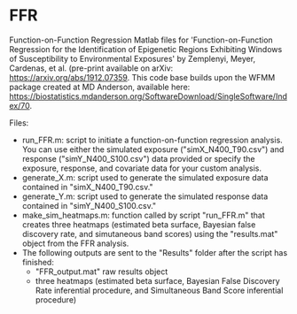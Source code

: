 # FFR
Function-on-Function Regression
Matlab files for 
'Function-on-Function Regression for the Identification of Epigenetic Regions Exhibiting Windows of Susceptibility to Environmental Exposures' by Zemplenyi, Meyer, Cardenas, et al. (pre-print available on arXiv: https://arxiv.org/abs/1912.07359.
This code base builds upon the WFMM package created at MD Anderson, available here: https://biostatistics.mdanderson.org/SoftwareDownload/SingleSoftware/Index/70.

Files:
* run_FFR.m: script to initiate a function-on-function regression analysis. You can use either the simulated exposure ("simX_N400_T90.csv") and response ("simY_N400_S100.csv") data provided or specify the exposure, response, and covariate data for your custom analysis. 
* generate_X.m: script used to generate the simulated exposure data contained in "simX_N400_T90.csv." 
* generate_Y.m: script used to generate the simulated response data contained in "simY_N400_S100.csv." 
* make_sim_heatmaps.m: function called by script "run_FFR.m" that creates three heatmaps (estimated beta surface, Bayesian false discovery rate, and simutaneous band scores) using the "results.mat" object from the FFR analysis. 
* The following outputs are sent to the "Results" folder after the script has finished:
	* "FFR_output.mat" raw results object 
	* three heatmaps (estimated beta surface, Bayesian False Discovery Rate inferential procedure, and Simultaneous Band Score inferential procedure) 

